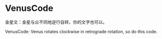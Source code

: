 # VenusCode
金星文：金星与众不同地逆行自转，你的文字也可以。

VenusCode: Venus rotates clockwise in retrograde rotation, so do this code.
